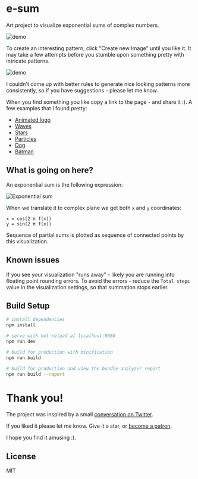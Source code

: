 # e-sum

Art project to visualize exponential sums of complex numbers.

![demo](https://i.imgur.com/Wv9CaCS.png)


To create an interesting pattern, click "Create new Image" until you like it. It may take a few attempts
before you stumble upon something pretty with intricate patterns.

![demo](https://i.imgur.com/sl1SPM7.gif)

I couldn't come up with better rules to generate nice looking patterns more consistently, so if you have
suggestions - please let me know.

When you find something you like copy a link to the page - and share it :). A few examples that I found pretty:

* [Animated logo](https://anvaka.github.io/e-sum/?code=x%2F38%20%2B%20cos%28x*61.258%29&bufferSize=30000&totalSteps=30000000&spi=500)
* [Waves](https://anvaka.github.io/e-sum/?code=x%2F22%20%2B%20cos%28x*78.091%29%20&bufferSize=12000&totalSteps=300000&spi=500)
* [Stars](https://anvaka.github.io/e-sum/?code=x%2F5%20%2B%20cos%28x*1%2FPI*22%29%2B%20sin%28x*64%2FPI*2%29&bufferSize=90000&totalSteps=3000000&spi=5000)
* [Particles](https://anvaka.github.io/e-sum/?code=x%2F8%20%2B%205*cos%28x*101.824%29%20&bufferSize=12000&totalSteps=300000&spi=500)
* [Dog](https://anvaka.github.io/e-sum/?code=x%20%2B%20x%20*%20x%20*%20x%20%2F35&bufferSize=12000&totalSteps=3000&spi=500)
* [Batman](https://anvaka.github.io/e-sum/?code=x%2F25%20%2B%20x*x*x%2F100&bufferSize=12000&totalSteps=12000&spi=500)

## What is going on here?

An exponential sum is the following expression:

![Exponential sum](https://i.imgur.com/9nc4ZAS.png)

When we translate it to complex plane we get both `x` and `y` coordinates:

```
x = cos(2 π f(x))
y = sin(2 π f(x))
````

Sequence of partial sums is plotted as sequence of connected points by this visualization.

## Known issues

If you see your visualization "runs away" - likely you are running into floating point rounding errors.
To avoid the errors - reduce the `Total steps` value in the visualization settings, so that summation
stops earlier.

## Build Setup

``` bash
# install dependencies
npm install

# serve with hot reload at localhost:8080
npm run dev

# build for production with minification
npm run build

# build for production and view the bundle analyzer report
npm run build --report
```

# Thank you!

The project was inspired by a small [conversation on Twitter](https://twitter.com/germanrosm/status/1148836857314250752).

If you liked it please let me know. Give it a star, or [become a patron](https://www.patreon.com/anvaka).

I hope you find it amusing :).

## License

MIT